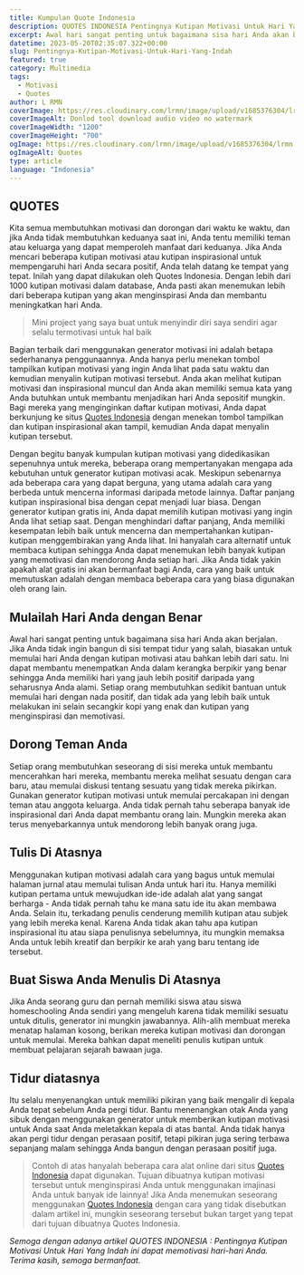 ```yaml
---
title: Kumpulan Quote Indonesia
description: QUOTES INDONESIA Pentingnya Kutipan Motivasi Untuk Hari Yang Indah
excerpt: Awal hari sangat penting untuk bagaimana sisa hari Anda akan berjalan. Jika Anda tidak ingin bangun di sisi tempat tidur yang salah, biasakan untuk memulai hari Anda dengan kutipan motivasi atau bahkan lebih dari satu.
datetime: 2023-05-20T02:35:07.322+00:00
slug: Pentingnya-Kutipan-Motivasi-Untuk-Hari-Yang-Indah
featured: true
category: Multimedia
tags:
  - Motivasi
  - Quotes
author: L RMN
coverImage: https://res.cloudinary.com/lrmn/image/upload/v1685376304/lrmn.dev/quote-blog_yfndwl.png
coverImageAlt: Donlod tool download audio video no watermark
coverImageWidth: "1200"
coverImageHeight: "700"
ogImage: https://res.cloudinary.com/lrmn/image/upload/v1685376304/lrmn.dev/quote-blog_yfndwl.png
ogImageAlt: Quotes
type: article
language: "Indonesia"
---
```


## QUOTES

Kita semua membutuhkan motivasi dan dorongan dari waktu ke waktu, dan jika Anda tidak membutuhkan keduanya saat ini, Anda tentu memiliki teman atau keluarga yang dapat memperoleh manfaat dari keduanya. Jika Anda mencari beberapa kutipan motivasi atau kutipan inspirasional untuk mempengaruhi hari Anda secara positif, Anda telah datang ke tempat yang tepat. Inilah yang dapat dilakukan oleh Quotes Indonesia. Dengan lebih dari 1000 kutipan motivasi dalam database, Anda pasti akan menemukan lebih dari beberapa kutipan yang akan menginspirasi Anda dan membantu meningkatkan hari Anda.

> Mini project yang saya buat untuk menyindir diri saya sendiri agar selalu termotivasi untuk hal baik

Bagian terbaik dari menggunakan generator motivasi ini adalah betapa sederhananya penggunaannya. Anda hanya perlu menekan tombol tampilkan kutipan motivasi yang ingin Anda lihat pada satu waktu dan kemudian menyalin kutipan motivasi tersebut. Anda akan melihat  kutipan motivasi dan inspirasional muncul dan Anda akan memiliki semua kata yang Anda butuhkan untuk membantu menjadikan hari Anda sepositif mungkin. Bagi mereka yang menginginkan daftar kutipan motivasi, Anda dapat berkunjung ke situs [Quotes Indonesia](https://quote-indonesia.is-a.fun/) dengan menekan tombol tampilkan dan kutipan inspirasional akan tampil, kemudian Anda dapat menyalin kutipan tersebut.

Dengan begitu banyak kumpulan kutipan motivasi yang didedikasikan sepenuhnya untuk mereka, beberapa orang mempertanyakan mengapa ada kebutuhan untuk generator kutipan motivasi acak. Meskipun sebenarnya ada beberapa cara yang dapat berguna, yang utama adalah cara yang berbeda untuk mencerna informasi daripada metode lainnya. Daftar panjang kutipan inspirasional bisa dengan cepat menjadi luar biasa. Dengan generator kutipan gratis ini, Anda dapat memilih kutipan motivasi yang ingin Anda lihat setiap saat. Dengan menghindari daftar panjang, Anda memiliki kesempatan lebih baik untuk mencerna dan mempertahankan kutipan-kutipan menggembirakan yang Anda lihat. Ini hanyalah cara alternatif untuk membaca kutipan sehingga Anda dapat menemukan lebih banyak kutipan yang memotivasi dan mendorong Anda setiap hari. Jika Anda tidak yakin apakah alat gratis ini akan bermanfaat bagi Anda, cara yang baik untuk memutuskan adalah dengan membaca beberapa cara yang biasa digunakan oleh orang lain.

## Mulailah Hari Anda dengan Benar

Awal hari sangat penting untuk bagaimana sisa hari Anda akan berjalan. Jika Anda tidak ingin bangun di sisi tempat tidur yang salah, biasakan untuk memulai hari Anda dengan kutipan motivasi atau bahkan lebih dari satu. Ini dapat membantu menempatkan Anda dalam kerangka berpikir yang benar sehingga Anda memiliki hari yang jauh lebih positif daripada yang seharusnya Anda alami. Setiap orang membutuhkan sedikit bantuan untuk memulai hari dengan nada positif, dan tidak ada yang lebih baik untuk melakukan ini selain secangkir kopi yang enak dan kutipan yang menginspirasi dan memotivasi.

## Dorong Teman Anda

Setiap orang membutuhkan seseorang di sisi mereka untuk membantu mencerahkan hari mereka, membantu mereka melihat sesuatu dengan cara baru, atau memulai diskusi tentang sesuatu yang tidak mereka pikirkan. Gunakan generator kutipan motivasi untuk memulai percakapan ini dengan teman atau anggota keluarga. Anda tidak pernah tahu seberapa banyak ide inspirasional dari Anda dapat membantu orang lain. Mungkin mereka akan terus menyebarkannya untuk mendorong lebih banyak orang juga.

## Tulis Di Atasnya

Menggunakan kutipan motivasi adalah cara yang bagus untuk memulai halaman jurnal atau memulai tulisan Anda untuk hari itu. Hanya memiliki kutipan pertama untuk mewujudkan ide-ide adalah alat yang sangat berharga - Anda tidak pernah tahu ke mana satu ide itu akan membawa Anda. Selain itu, terkadang penulis cenderung memilih kutipan atau subjek yang lebih mereka kenal. Karena Anda tidak akan tahu apa kutipan inspirasional itu atau siapa penulisnya sebelumnya, itu mungkin memaksa Anda untuk lebih kreatif dan berpikir ke arah yang baru tentang ide tersebut.

## Buat Siswa Anda Menulis Di Atasnya

Jika Anda seorang guru dan pernah memiliki siswa atau siswa homeschooling Anda sendiri yang mengeluh karena tidak memiliki sesuatu untuk ditulis, generator ini mungkin jawabannya. Alih-alih membuat mereka menatap halaman kosong, berikan mereka kutipan motivasi dan dorongan untuk memulai. Mereka bahkan dapat meneliti penulis kutipan untuk membuat pelajaran sejarah bawaan juga.

## Tidur diatasnya

Itu selalu menyenangkan untuk memiliki pikiran yang baik mengalir di kepala Anda tepat sebelum Anda pergi tidur. Bantu menenangkan otak Anda yang sibuk dengan menggunakan generator untuk memberikan kutipan motivasi untuk Anda saat Anda meletakkan kepala di atas bantal. Anda tidak hanya akan pergi tidur dengan perasaan positif, tetapi pikiran juga sering terbawa sepanjang malam sehingga Anda bangun dengan perasaan positif juga.

> Contoh di atas hanyalah beberapa cara alat online dari situs [Quotes Indonesia](https://quote-indonesia.is-a.fun/) dapat digunakan. Tujuan dibuatnya kutipan motivasi tersebut untuk menginspirasi Anda untuk menggunakan imajinasi Anda untuk banyak ide lainnya! Jika Anda menemukan seseorang menggunakan [Quotes Indonesia](https://quote-indonesia.is-a.fun/) dengan cara yang tidak disebutkan dalam artikel ini, mungkin seseorang tersebut bukan target yang tepat dari tujuan dibuatnya Quotes Indonesia.

*Semoga dengan adanya artikel QUOTES INDONESIA : Pentingnya Kutipan Motivasi Untuk Hari Yang Indah ini dapat memotivasi hari-hari Anda. Terima kasih, semoga bermanfaat.*
